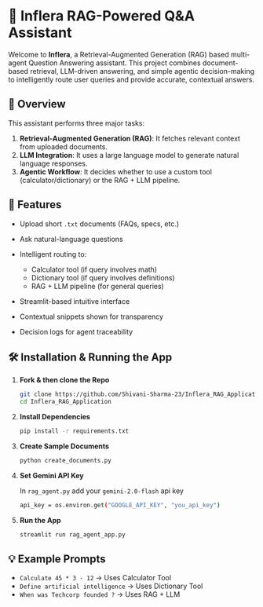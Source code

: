 # 🤖 Inflera RAG-Powered Q\&A Assistant

Welcome to **Inflera**, a Retrieval-Augmented Generation (RAG) based multi-agent Question Answering assistant. This project combines document-based retrieval, LLM-driven answering, and simple agentic decision-making to intelligently route user queries and provide accurate, contextual answers.

## 🧠 Overview

This assistant performs three major tasks:

1. **Retrieval-Augmented Generation (RAG)**: It fetches relevant context from uploaded documents.
2. **LLM Integration**: It uses a large language model to generate natural language responses.
3. **Agentic Workflow**: It decides whether to use a custom tool (calculator/dictionary) or the RAG + LLM pipeline.


## 🚀 Features

* Upload short `.txt` documents (FAQs, specs, etc.)
* Ask natural-language questions
* Intelligent routing to:

  * Calculator tool (if query involves math)
  * Dictionary tool (if query involves definitions)
  * RAG + LLM pipeline (for general queries)
    
* Streamlit-based intuitive interface
* Contextual snippets shown for transparency
* Decision logs for agent traceability


## 🛠️ Installation & Running the App

1. **Fork & then clone the Repo**

   ```bash
   git clone https://github.com/Shivani-Sharma-23/Inflera_RAG_Application.git
   cd Inflera_RAG_Application
   ```

2. **Install Dependencies**

   ```bash
   pip install -r requirements.txt
   ```


3. **Create Sample Documents**

      ```bash
   python create_documents.py
   ```
   
4. **Set Gemini API Key**

   In `rag_agent.py` add your `gemini-2.0-flash` api key

   ```bash
   api_key = os.environ.get("GOOGLE_API_KEY", "you_api_key")
   ```

6. **Run the App**

   ```bash
   streamlit run rag_agent_app.py
   ```


## 💡 Example Prompts

* `Calculate 45 * 3 - 12` → Uses Calculator Tool
* `Define artificial intelligence` → Uses Dictionary Tool
* `When was Techcorp founded ?` → Uses RAG + LLM
